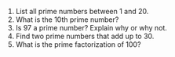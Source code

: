 1. List all prime numbers between 1 and 20.
2. What is the 10th prime number?
3. Is 97 a prime number? Explain why or why not.
4. Find two prime numbers that add up to 30.
5. What is the prime factorization of 100?